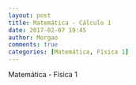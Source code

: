 ```yaml
---
layout: post
title: Matemática - Cálculo 1
date: 2017-02-07 19:45
author: Morgao
comments: true
categories: [Matemática, Física 1]
---
```


Matemática - Física 1